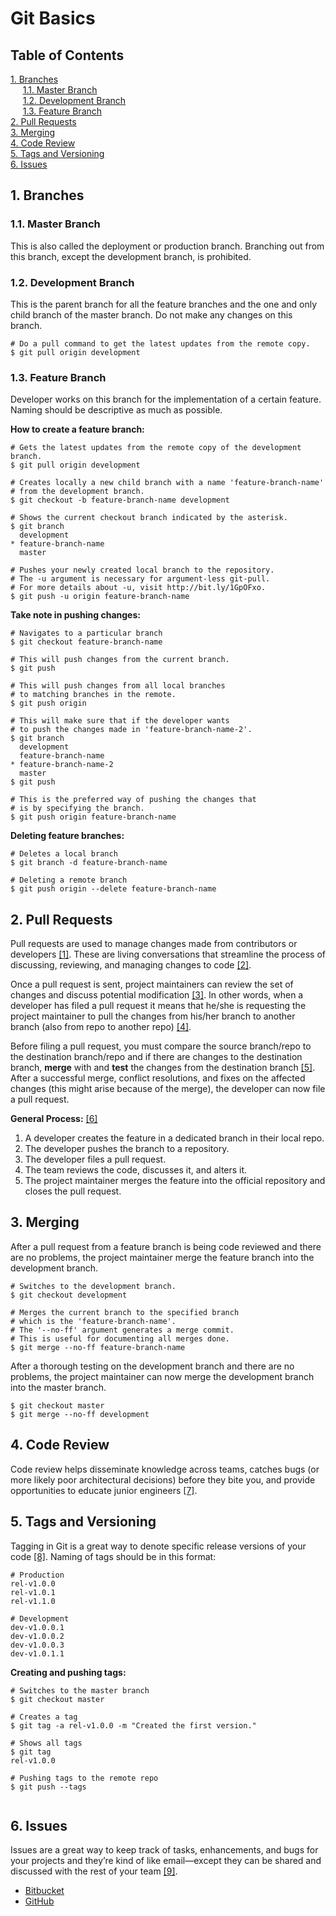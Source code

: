 # Git Basics  
## Table of Contents
[1. Branches](#branches)  
&nbsp;&nbsp;&nbsp;&nbsp;
[1.1. Master Branch](#master-branch)  
&nbsp;&nbsp;&nbsp;&nbsp;
[1.2. Development Branch](#development-branch)  
&nbsp;&nbsp;&nbsp;&nbsp;
[1.3. Feature Branch](#feature-branch)  
[2. Pull Requests](#pull-requests)  
[3. Merging](#merging)  
[4. Code Review](#code-review)  
[5. Tags and Versioning](#tags-and-versioning)  
[6. Issues](#issues)

<a id="branches"></a>
## 1. Branches

<a id="master-branch"></a>
### 1.1. Master Branch   
This is also called the deployment or production branch. Branching out from this branch, except the development branch, is prohibited.

<a id="development-branch"></a>
### 1.2. Development Branch
This is the parent branch for all the feature branches and the one and only child branch of the master branch. Do not make any changes on this branch.

```git
# Do a pull command to get the latest updates from the remote copy.
$ git pull origin development
```

<a id="feature-branch"></a>
### 1.3. Feature Branch
Developer works on this branch for the implementation of a certain feature. Naming should be descriptive as much as possible.

**How to create a feature branch:**

```git
# Gets the latest updates from the remote copy of the development branch. 
$ git pull origin development

# Creates locally a new child branch with a name 'feature-branch-name' 
# from the development branch.
$ git checkout -b feature-branch-name development

# Shows the current checkout branch indicated by the asterisk.
$ git branch
  development
* feature-branch-name
  master
  
# Pushes your newly created local branch to the repository.
# The -u argument is necessary for argument-less git-pull.
# For more details about -u, visit http://bit.ly/1GpOFxo.
$ git push -u origin feature-branch-name
```  

**Take note in pushing changes:**  

```git
# Navigates to a particular branch
$ git checkout feature-branch-name

# This will push changes from the current branch.
$ git push
```
```git
# This will push changes from all local branches 
# to matching branches in the remote.
$ git push origin
```
```git
# This will make sure that if the developer wants
# to push the changes made in 'feature-branch-name-2'.
$ git branch
  development
  feature-branch-name
* feature-branch-name-2
  master
$ git push 
```
```git
# This is the preferred way of pushing the changes that
# is by specifying the branch.
$ git push origin feature-branch-name
```

**Deleting feature branches:**

```git
# Deletes a local branch
$ git branch -d feature-branch-name

# Deleting a remote branch
$ git push origin --delete feature-branch-name
```

<a id="pull-requests"></a>
## 2. Pull Requests
Pull requests are used to manage changes made from contributors or developers [[1]](http://yangsu.github.io/pull-request-tutorial/). These are living conversations that streamline the process of discussing, reviewing, and managing changes to code [[2]](https://github.com/features).  
  
Once a pull request is sent, project maintainers can review the set of changes and discuss potential modification [[3]](https://help.github.com/articles/using-pull-requests/#article-platform-nav). In other words, when a developer has filed a pull request it means that he/she is requesting the project maintainer to pull the changes from his/her branch to another branch (also from repo to another repo) [[4]](https://www.atlassian.com/git/tutorials/making-a-pull-request).  
  
Before filing a pull request, you must compare the source branch/repo to the destination branch/repo and if there are changes to the destination branch, **merge** with and **test** the changes from the destination branch [[5]](https://confluence.atlassian.com/display/BITBUCKET/Work+with+pull+requests). After a successful merge, conflict resolutions, and fixes on the affected changes (this might arise because of the merge), the developer can now file a pull request.

**General Process:** [[6]](https://www.atlassian.com/git/tutorials/making-a-pull-request/how-it-works)    
>
1. A developer creates the feature in a dedicated branch in their local repo.  
2. The developer pushes the branch to a repository.  
3. The developer files a pull request.  
4. The team reviews the code, discusses it, and alters it.  
5. The project maintainer merges the feature into the official repository and closes the pull request.

<a id="merging"></a>
## 3. Merging
After a pull request from a feature branch is being code reviewed and there are no problems, the project maintainer merge the feature branch into the development branch.

```git
# Switches to the development branch.
$ git checkout development

# Merges the current branch to the specified branch
# which is the 'feature-branch-name'.
# The '--no-ff' argument generates a merge commit.
# This is useful for documenting all merges done.
$ git merge --no-ff feature-branch-name
```

After a thorough testing on the development branch and there are no problems, the project maintainer can now merge the development branch into the master branch.

```git
$ git checkout master
$ git merge --no-ff development
```

<a id="code-review"></a>
## 4. Code Review
Code review helps disseminate knowledge across teams, catches bugs (or more likely poor architectural decisions) before they bite you, and provide opportunities to educate junior engineers [[7]](http://justinlilly.com/misc/state_of_githubs_code_review.html).

<a id="tags"></a>
## 5. Tags and Versioning
Tagging in Git is a great way to denote specific release versions of your code [[8]](http://gitready.com/beginner/2009/02/03/tagging.html). Naming of tags should be in this format:

```git
# Production
rel-v1.0.0
rel-v1.0.1
rel-v1.1.0

# Development
dev-v1.0.0.1
dev-v1.0.0.2
dev-v1.0.0.3
dev-v1.0.1.1
```
**Creating and pushing tags:**

```git
# Switches to the master branch
$ git checkout master

# Creates a tag
$ git tag -a rel-v1.0.0 -m "Created the first version."

# Shows all tags
$ git tag
rel-v1.0.0

# Pushing tags to the remote repo
$ git push --tags
 
```

<a id="issues"></a>
## 6. Issues
Issues are a great way to keep track of tasks, enhancements, and bugs for your projects and they’re kind of like email—except they can be shared and discussed with the rest of your team [[9]](https://guides.github.com/features/issues/index.html).

* [Bitbucket](https://confluence.atlassian.com/display/BITBUCKET/Use+the+issue+tracker)  
* [GitHub](https://guides.github.com/features/issues/)
